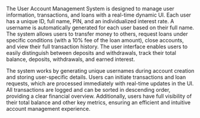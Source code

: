 The User Account Management System is designed to manage user information, transactions, and loans with a real-time dynamic UI. Each user has a unique ID, full name, PIN, and an individualized interest rate. A username is automatically generated for each user based on their full name. The system allows users to transfer money to others, request loans under specific conditions (with a 10% fee of the loan amount), close accounts, and view their full transaction history. The user interface enables users to easily distinguish between deposits and withdrawals, track their total balance, deposits, withdrawals, and earned interest.

The system works by generating unique usernames during account creation and storing user-specific details. Users can initiate transactions and loan requests, which are processed immediately with real-time updates in the UI. All transactions are logged and can be sorted in descending order, providing a clear financial overview. Additionally, users have full visibility of their total balance and other key metrics, ensuring an efficient and intuitive account management experience.

